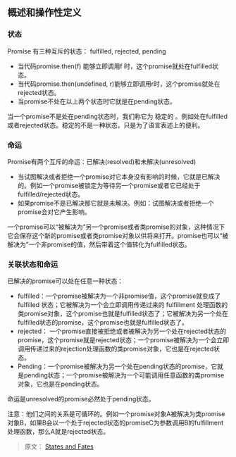 

## 概述和操作性定义

### 状态

Promise 有三种互斥的状态： fulfilled, rejected, pending

- 当代码promise.then(f) 能够立即调用f 时，这个promise就处在fulfilled状态。
- 当代码promise.then(undefined, r)能够立即调用r时，这个promise就处在rejected状态。
- 当promise不处在以上两个状态时它就是在pending状态。

当一个promise不是处在pending状态时，我们称它为 稳定的 。例如处在fulfilled或者rejected状态。稳定的不是一种状态，只是为了语言表述上的便利。

### 命运

Promise有两个互斥的命运：已解决(resolved)和未解决(unresolved)

- 当试图解决或者拒绝一个promise对它本身没有影响的时候，它就是已解决的。例如一个promise被锁定为等待另一个promise或者它已经处于fulfilled/rejected状态。
- 如果promise不是已解决那它就是未解决。例如：试图解决或者拒绝一个promise会对它产生影响。

一个promise可以“被解决为”另一个promise或者类promise的对象，这种情况下它会保存这个新的promise或者类promise对象以供将来打开。promise也可以“被解决为”一个非promise的值，然后带着这个值转化为fulfilled状态。

### 关联状态和命运

已解决的promise可以处在任意一种状态：

- fulfilled：一个promise被解决为一个非promise值，这个promise就变成了fulfilled 状态；它被解决为一个会立即调用传递过来的 fulfillment 处理函数的类promise对象，这个promise也就是fulfilled状态了；它被解决为另一个处在fulfilled状态的promise，这个promise也就是fulfilled状态了。
- rejected： 一个promise直接被拒绝或者被解决为另一个处在rejected状态的promise，这个promise就是rejected状态；一个promise被解决为一个会立即调用传递过来的rejection处理函数的类promise对象，它也是在rejected状态。
- Pending：一个promise被解决为另一个处在pending状态的promise，它就是pending状态；一个promise被解决为一个可能调用任意函数的类promise对象，它也是在pending状态。

命运是unresolved的promise必然处于pending状态。

注意：他们之间的关系是可循环的。例如一个promise对象A被解决为类promise对象B，如果B会以一个处于rejected状态的promiseC为参数调用B的fulfillment处理函数，那么A就是rejected状态。

> 原文： [States and Fates](https://github.com/domenic/promises-unwrapping/blob/master/docs/states-and-fates.md)
